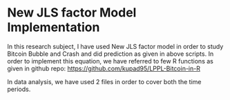 # New JLS factor Model Implementation

In this research subject, I have used New JLS factor model in order to study Bitcoin Bubble and Crash and did prediction as given in above scripts.
In order to implement this equation, we have referred to few R functions as given in github repo: https://github.com/kupad95/LPPL-Bitcoin-in-R


In data analysis, we have used 2 files in order to cover both the time periods.



